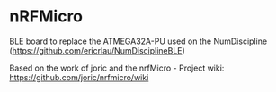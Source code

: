 # nRFMicro
BLE board to replace the ATMEGA32A-PU used on the NumDiscipline (https://github.com/ericrlau/NumDisciplineBLE)

Based on the work of joric and the nrfMicro - Project wiki: https://github.com/joric/nrfmicro/wiki

